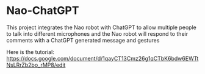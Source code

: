 # Nao-ChatGPT
This project integrates the Nao robot with ChatGPT to allow multiple people to talk into different microphones and the Nao robot will respond to their comments with a ChatGPT generated message and gestures

Here is the tutorial: https://docs.google.com/document/d/1qayCT13Cmz26g1qCTbK6bdw6EWTtNsLRrZb2bo_rMP8/edit
